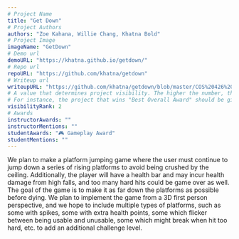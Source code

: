 ```yaml
---
# Project Name
title: "Get Down"
# Project Authors
authors: "Zoe Kahana, Willie Chang, Khatna Bold"
# Project Image
imageName: "GetDown"
# Demo url
demoURL: "https://khatna.github.io/getdown/"
# Repo url
repoURL: "https://github.com/khatna/getdown"
# Writeup url
writeupURL: "https://github.com/khatna/getdown/blob/master/COS%20426%20Project%20Report%20Get%20Down.pdf"
# A value that determines project visibility. The higher the number, the closer it will appear to the top
# For instance, the project that wins "Best Overall Award" should be given the highest visibilityRank
visibilityRank: 2
# Awards
instructorAwards: ""
instructorMentions: ""
studentAwards: "🎮 Gameplay Award"
studentMentions: ""
---
```

We plan to make a platform jumping game where the user must continue to jump down a series of rising platforms to avoid being crushed by the ceiling. Additionally, the player will have a health bar and may incur health damage from high falls, and too many hard hits could be game over as well. The goal of the game is to make it as far down the platforms as possible before dying. We plan to implement the game from a 3D first person perspective, and we hope to include multiple types of platforms, such as some with spikes, some with extra health points, some which flicker between being usable and unusable, some which might break when hit too hard, etc. to add an additional challenge level.
